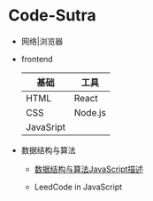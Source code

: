# Code-Sutra

- 网络|浏览器

- frontend

  | 基础      | 工具    |
  | --------- | ------- |
  | HTML      | React   |
  | CSS       | Node.js |
  | JavaSript |         |

- 数据结构与算法

  - [数据结构与算法JavaScript描述](D&A/README.md)

  - LeedCode in JavaScript
